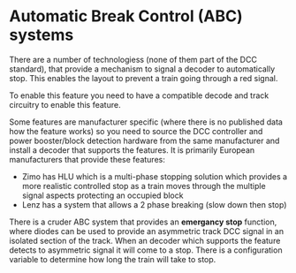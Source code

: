 # Automatic Break Control (ABC) systems

There are a number of technologiess (none of them part of the DCC standard), that provide a mechanism to signal a decoder to automatically stop.  This enables the layout to prevent a train going through a red signal.

To enable this feature you need to have a compatible decode and track circuitry to enable this feature.

Some features are manufacturer specific (where there is no published data how the feature works) so you need to source the DCC controller and power booster/block detection hardware from the same manufacturer and install a decoder that supports the features.  It is primarily European manufacturers that provide these features:

- Zimo has HLU which is a multi-phase stopping solution which provides a more realistic controlled stop as a train moves through the multiple signal aspects protecting an occupied block
- Lenz has a system that allows a 2 phase breaking (slow down then stop)

There is a cruder ABC system that provides an **emergancy stop** function, where diodes can be used to provide an asymmetric track DCC signal in an isolated section of the track.  When an decoder which supports the feature detects to asymmetric signal it will come to a stop.  There is a configuration variable to determine how long the train will take to stop.